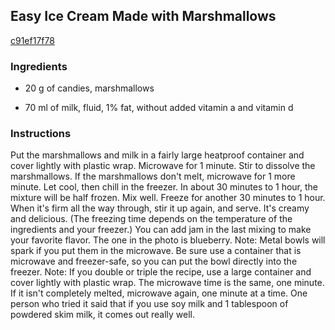 ## Easy Ice Cream Made with Marshmallows

[c91ef17f78](https://cookpad.com/us/recipes/167954-easy-ice-cream-made-with-marshmallows)

### Ingredients

 - 20 g of candies, marshmallows

 - 70 ml of milk, fluid, 1% fat, without added vitamin a and vitamin d

### Instructions

Put the marshmallows and milk in a fairly large heatproof container and cover lightly with plastic wrap. Microwave for 1 minute. Stir to dissolve the marshmallows. If the marshmallows don't melt, microwave for 1 more minute. Let cool, then chill in the freezer. In about 30 minutes to 1 hour, the mixture will be half frozen. Mix well. Freeze for another 30 minutes to 1 hour. When it's firm all the way through, stir it up again, and serve. It's creamy and delicious. (The freezing time depends on the temperature of the ingredients and your freezer.) You can add jam in the last mixing to make your favorite flavor. The one in the photo is blueberry. Note: Metal bowls will spark if you put them in the microwave. Be sure use a container that is microwave and freezer-safe, so you can put the bowl directly into the freezer. Note: If you double or triple the recipe, use a large container and cover lightly with plastic wrap. The microwave time is the same, one minute. If it isn't completely melted, microwave again, one minute at a time. One person who tried it said that if you use soy milk and 1 tablespoon of powdered skim milk, it comes out really well.